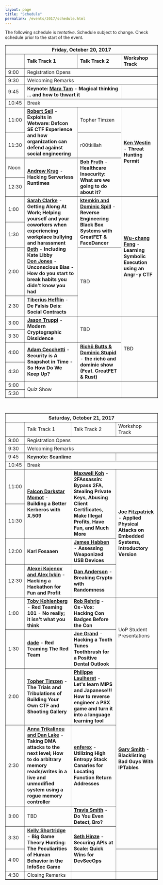 ```yaml
---
layout: page
title: "Schedule"
permalink: /events/2017/schedule.html
---
```


The following schedule is *tentative*. Schedule subject to change. Check schedule prior to the start of the event.


<TABLE border="1">
<TH COLSPAN="4">Friday, October 20, 2017</TH>

<TR>
  <TD></TD>
  <TD><b>Talk Track 1</b></TD>
  <TD><b>Talk Track 2</b></TD>
  <TD><b>Workshop Track</b></TD>
</TR>

<TR>
  <TD>9:00</TD>
  <TD COLSPAN="3">Registration Opens</TD>
</TR>

<TR>
  <TD>9:30</TD>
  <TD COLSPAN="3">Welcoming Remarks</TD>
</TR>

<TR>
  <TD MARKDOWN="span">9:45</TD>
  <TD COLSPAN="2" MARKDOWN="span"><b>Keynote: <a href="https://bsidespdx.org/events/2017/speakers.html#MaraTam">Mara Tam</a></b> - <b>Magical thinking ... and how to thwart it</b></TD>
  <TD MARKDOWN="span">&nbsp;</TD>
</TR>

<TR>
  <TD MARKDOWN="span">10:45</TD>
  <TD COLSPAN="3" MARKDOWN="span">Break</TD>
</TR>

<TR>
  <TD>11:00</TD>
  <TD ROWSPAN="2"><a href="https://bsidespdx.org/events/2017/speakers.html#RobertSell"><b>Robert Sell</b></a> - <b>Exploits in Wetware: Defcon SE CTF Experience and how organization can defend against social engineering</b></TD>
  <TD>Topher Timzen</TD>
  <TD ROWSPAN="4"><a href="https://bsidespdx.org/events/2017/workshops.html#KenWestin"><b>Ken Westin</b></a> - <b>Threat Hunting Permit</b></TD>
</TR>

<TR>
  <TD>11:30</TD>
  <TD>r00tkillah</TD>
</TR>

<TR>
  <TD>Noon</TD>
  <TD ROWSPAN="2"><a href="https://bsidespdx.org/events/2017/speakers.html#AndrewKrug"><b>Andrew Krug</b></a> - <b>Hacking Serverless Runtimes</b></TD>
  <TD ROWSPAN="2"><a href="https://bsidespdx.org/events/2017/speakers.html#BobFruth"><b>Bob Fruth</b></a> - <b>Healthcare Insecurity: What are we going to do about it?</b></TD>
</TR>

<TR>
  <TD>12:30</TD>
</TR>

<TR>
  <TD>1:00</TD>
  <TD ROWSPAN="3"><a href="https://bsidespdx.org/events/2017/speakers.html#SarahClarke"><b>Sarah Clarke</b></a> - <b>Getting Along At Work;  Helping yourself and your coworkers when experiencing workplace bullying and harassment</b><BR><a href="https://bsidespdx.org/events/2017/speakers.html#Beth"><b>Beth</b></a> - <b>Including Kate Libby</b><BR><a href="https://bsidespdx.org/events/2017/speakers.html#DonJones"><b>Don Jones</b></a> - <b>Unconscious Bias - How do you start to break habits you didn't know you had</b></TD>
  <TD ROWSPAN="2"><a href="https://bsidespdx.org/events/2017/speakers.html#ktemkinDominicSpill"><b>ktemkin and Dominic Spill</b></a> - <b>Reverse Engineering Black Box Systems with GreatFET & FaceDancer</b></TD>
  <TD ROWSPAN="4"><a href="https://bsidespdx.org/events/2017/workshops.html#Wu-changFeng"><b>Wu-chang Feng</b></a> - <b>Learning Symbolic Execution using an Angr-y CTF</b></TD>
</TR>

<TR>
  <TD>1:30</TD>
</TR>

<TR>
  <TD>2:00</TD>
  <TD ROWSPAN="2">TBD</TD>
</TR>

<TR>
  <TD>2:30</TD>
  <TD><a href="https://bsidespdx.org/events/2017/speakers.html#TiberiusHefflin"><b>Tiberius Hefflin</b></a> - <b>De Falsis Deis: Social Contracts</b></TD>
</TR>

<TR>
  <TD>3:00</TD>
  <TD ROWSPAN="2"><a href="https://bsidespdx.org/events/2017/speakers.html#JasonTruppi"><b>Jason Truppi</b></a> - <b>Modern Cryptographic Dissidence</b></TD>
  <TD ROWSPAN="2">TBD</TD>
  <TD ROWSPAN="4">TBD</TD>
</TR>

<TR>
  <TD>3:30</TD>
</TR>

<TR>
  <TD>4:00</TD>
  <TD ROWSPAN="2"><a href="https://bsidespdx.org/events/2017/speakers.html#AdamCecchetti"><b>Adam Cecchetti</b></a> - <b>Security is A Snapshot in Time - So How Do We Keep Up?</b></TD>
  <TD ROWSPAN="2"><a href="https://bsidespdx.org/events/2017/speakers.html#RichoDominic"><b>Richö Butts & Dominic Stupid</b></a> - <b>the richö and dominic show (Feat. GreatFET & Rust)</b></TD>
</TR>

<TR>
  <TD>4:30</TD>
</TR>

<TR>
  <TD>5:00</TD>
  <TD ROWSPAN="2">Quiz Show</TD>
  <TD ROWSPAN="2">&nbsp;</TD>
  <TD ROWSPAN="2">&nbsp;</TD>
</TR>

<TR>
  <TD>5:30</TD>
</TR>

</TABLE>

&nbsp;

<TABLE border="1">

<TH COLSPAN="4">Saturday, October 21, 2017</TH>

<TR>
  <TD></TD>
  <TD>Talk Track 1</TD>
  <TD>Talk Track 2</TD>
  <TD>Workshop Track</TD>
</TR>

<TR>
  <TD>9:00</TD>
  <TD COLSPAN="3">Registration Opens</TD>
</TR>

<TR>
  <TD>9:30</TD>
  <TD COLSPAN="3">Welcoming Remarks</TD>
</TR>

<TR>
  <TD MARKDOWN="span">9:45</TD>
  <TD COLSPAN="2" MARKDOWN="span"><b>Keynote: <a href="https://bsidespdx.org/events/2017/speakers.html#Micah%20Scott">Scanlime</a></b></TD>
  <TD MARKDOWN="span">&nbsp;</TD>
</TR>

<TR>
  <TD MARKDOWN="span">10:45</TD>
  <TD COLSPAN="3" MARKDOWN="span">Break</TD>
</TR>

<TR>
  <TD>11:00</TD>
  <TD ROWSPAN="2"><a href="https://bsidespdx.org/events/2017/speakers.html#FalconDarkstarMomot"><b>Falcon Darkstar Momot</b></a> - <b>Building a Better Kerberos with X.509</b></TD>
  <TD ROWSPAN="2"><a href="https://bsidespdx.org/events/2017/speakers.html#MaxwellKoh"><b>Maxwell Koh</b></a> - <b>2FAssassin: Bypass 2FA, Stealing Private Keys, Abusing Client Certificates, Make Illegal Profits, Have Fun, and Much More</b></TD>
  <TD ROWSPAN="4"><a href="https://bsidespdx.org/events/2017/workshops.html#JoeFitzpatrick"><b>Joe Fitzpatrick</b></a> - <b>Applied Physical Attacks on Embedded Systems, Introductory Version</b></TD>
</TR>

<TR>
  <TD>11:30</TD>
</TR>

<TR>
  <TD>12:00</TD>
  <TD><b>Karl Fosaaen</b></TD>
  <TD><a href="https://bsidespdx.org/events/2017/speakers.html#JamesHabben"><b>James Habben</b></a> - <b>Assessing Weaponized USB Devices</b></TD>
</TR>

<TR>
  <TD>12:30</TD>
  <TD><a href="https://bsidespdx.org/events/2017/speakers.html#AlexeiKojenovAlexIvkin"><b>Alexei Kojenov and Alex Ivkin</b></a> - <b>Hacking a Hackathon for Fun and Profit</b></TD>
  <TD><a href="https://bsidespdx.org/events/2017/speakers.html#DanAnderson"><b>Dan Anderson</b></a> - <b>Breaking Crypto with Randomness</b></TD>
</TR>

<TR>
  <TD>1:00</TD>
  <TD><a href="https://bsidespdx.org/events/2017/speakers.html#TobyKohlenberg"><b>Toby Kohlenberg</b></a> - <b>Red Teaming 101 - No really; it isn't what you think</b></TD>
  <TD><a href="https://bsidespdx.org/events/2017/speakers.html#RobRehrig"><b>Rob Rehrig</b></a> - <b>Ox-Vox: Hacking Con Badges Before the Con</b></TD>
  <TD ROWSPAN="2">UoP Student Presentations</TD>
</TR>

<TR>
  <TD>1:30</TD>
  <TD><a href="https://bsidespdx.org/events/2017/speakers.html#dade"><b>dade</b></a> - <b>Red Teaming The Red Team</b></TD>
  <TD><a href="https://bsidespdx.org/events/2017/speakers.html#JoeGrand"><b>Joe Grand</b></a> - <b>Hacking a Tooth Tunes Toothbrush for a Positive Dental Outlook</b></TD>
</TR>

<TR>
  <TD>2:00</TD>
  <TD><a href="https://bsidespdx.org/events/2017/speakers.html#TopherTimzen"><b>Topher Timzen</b></a> - <b>The Trials and Tribulations of Building Your Own CTF and Shooting Gallery</b></TD>
  <TD><a href="https://bsidespdx.org/events/2017/speakers.html#PhilippeLaulheret"><b>Philippe Laulheret</b></a> - <b>Let's learn MIPS and Japanese!!! How to reverse engineer a PSX game and turn it into a language learning tool</b></TD>
  <TD ROWSPAN="4"><a href="https://bsidespdx.org/events/2017/workshops.html#GarySmith"><b>Gary Smith</b></a> - <b>Blacklisting Bad Guys With IPTables</b></TD>
</TR>

<TR>
  <TD>2:30</TD>
  <TD><a href="https://bsidespdx.org/events/2017/speakers.html#AnnaTrikalinou"><b>Anna Trikalinou and Dan Lake</b></a> - <b>Taking DMA attacks to the next level; How to do arbitrary memory reads/writes in a live and unmodified system using a rogue memory controller</b></TD>
  <TD><a href="https://bsidespdx.org/events/2017/speakers.html#enferex"><b>enferex</b></a> - <b>Utilizing High Entropy Stack Canaries for Locating Function Return Addresses</b></TD>
</TR>

<TR>
  <TD>3:00</TD>
  <TD>TBD</TD>
  <TD><a href="https://bsidespdx.org/events/2017/speakers.html#TravisSmith"><b>Travis Smith</b></a> - <b>Do You Even Detect, Bro?</b></TD>
</TR>

<TR>
  <TD>3:30</TD>
  <TD ROWSPAN="2"><a href="https://bsidespdx.org/events/2017/speakers.html#KellyShortridge"><b>Kelly Shortridge</b></a> - <b>Big Game Theory Hunting: The Peculiarities of Human Behavior in the InfoSec Game</b></TD>
  <TD ROWSPAN="2"><a href="https://bsidespdx.org/events/2017/speakers.html#SethHinze"><b>Seth Hinze</b></a> - <b>Securing APIs at Scale: Quick Wins for DevSecOps</b></TD>
</TR>

<TR>
  <TD>4:00</TD>
  <TD>&nbsp;</TD>
</TR>

<TR>
  <TD>4:30</TD>
  <TD>Closing Remarks</TD>
  <TD>&nbsp;</TD>
  <TD>&nbsp;</TD>
</TR>

</TABLE>
